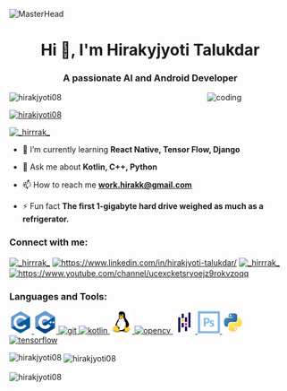 ![MasterHead](https://user-images.githubusercontent.com/74038190/219923809-b86dc415-a0c2-4a38-bc88-ad6cf06395a8.gif)
<h1 align="center">Hi 👋, I'm Hirakyjyoti Talukdar</h1>
<h3 align="center">A passionate AI and Android Developer</h3>
<img align="right" alt="coding" width="150" src="https://user-images.githubusercontent.com/74038190/216644497-1951db19-8f3d-4e44-ac08-8e9d7e0d94a7.gif">

<p align="left"> <img src="https://komarev.com/ghpvc/?username=hirakjyoti08&label=Profile%20views&color=0e75b6&style=flat" alt="hirakjyoti08" /> </p>

<p align="left"> <a href="https://github.com/ryo-ma/github-profile-trophy"><img src="https://github-profile-trophy.vercel.app/?username=hirakjyoti08" alt="hirakjyoti08" /></a> </p>

<p align="left"> <a href="https://twitter.com/_hirrrak_" target="blank"><img src="https://img.shields.io/twitter/follow/_hirrrak_?logo=twitter&style=for-the-badge" alt="_hirrrak_" /></a> </p>

- 🌱 I’m currently learning **React Native, Tensor Flow, Django**

- 💬 Ask me about **Kotlin, C++, Python**

- 📫 How to reach me **work.hirakk@gmail.com**

- ⚡ Fun fact **The first 1-gigabyte hard drive weighed as much as a refrigerator.**

<h3 align="left">Connect with me:</h3>
<p align="left">
<a href="https://twitter.com/_hirrrak_" target="blank"><img align="center" src="https://raw.githubusercontent.com/rahuldkjain/github-profile-readme-generator/master/src/images/icons/Social/twitter.svg" alt="_hirrrak_" height="30" width="40" /></a>
<a href="https://linkedin.com/in/https://www.linkedin.com/in/hirakjyoti-talukdar/" target="blank"><img align="center" src="https://raw.githubusercontent.com/rahuldkjain/github-profile-readme-generator/master/src/images/icons/Social/linked-in-alt.svg" alt="https://www.linkedin.com/in/hirakjyoti-talukdar/" height="30" width="40" /></a>
<a href="https://instagram.com/_hirrrak_" target="blank"><img align="center" src="https://raw.githubusercontent.com/rahuldkjain/github-profile-readme-generator/master/src/images/icons/Social/instagram.svg" alt="_hirrrak_" height="30" width="40" /></a>
<a href="https://www.youtube.com/c/https://www.youtube.com/channel/ucexcketsryoejz9rokvzoqq" target="blank"><img align="center" src="https://raw.githubusercontent.com/rahuldkjain/github-profile-readme-generator/master/src/images/icons/Social/youtube.svg" alt="https://www.youtube.com/channel/ucexcketsryoejz9rokvzoqq" height="30" width="40" /></a>
</p>

<h3 align="left">Languages and Tools:</h3>
<p align="left"> <a href="https://www.cprogramming.com/" target="_blank" rel="noreferrer"> <img src="https://raw.githubusercontent.com/devicons/devicon/master/icons/c/c-original.svg" alt="c" width="40" height="40"/> </a> <a href="https://www.w3schools.com/cpp/" target="_blank" rel="noreferrer"> <img src="https://raw.githubusercontent.com/devicons/devicon/master/icons/cplusplus/cplusplus-original.svg" alt="cplusplus" width="40" height="40"/> </a> <a href="https://git-scm.com/" target="_blank" rel="noreferrer"> <img src="https://www.vectorlogo.zone/logos/git-scm/git-scm-icon.svg" alt="git" width="40" height="40"/> </a> <a href="https://kotlinlang.org" target="_blank" rel="noreferrer"> <img src="https://www.vectorlogo.zone/logos/kotlinlang/kotlinlang-icon.svg" alt="kotlin" width="40" height="40"/> </a> <a href="https://www.linux.org/" target="_blank" rel="noreferrer"> <img src="https://raw.githubusercontent.com/devicons/devicon/master/icons/linux/linux-original.svg" alt="linux" width="40" height="40"/> </a> <a href="https://opencv.org/" target="_blank" rel="noreferrer"> <img src="https://www.vectorlogo.zone/logos/opencv/opencv-icon.svg" alt="opencv" width="40" height="40"/> </a> <a href="https://pandas.pydata.org/" target="_blank" rel="noreferrer"> <img src="https://raw.githubusercontent.com/devicons/devicon/2ae2a900d2f041da66e950e4d48052658d850630/icons/pandas/pandas-original.svg" alt="pandas" width="40" height="40"/> </a> <a href="https://www.photoshop.com/en" target="_blank" rel="noreferrer"> <img src="https://raw.githubusercontent.com/devicons/devicon/master/icons/photoshop/photoshop-line.svg" alt="photoshop" width="40" height="40"/> </a> <a href="https://www.python.org" target="_blank" rel="noreferrer"> <img src="https://raw.githubusercontent.com/devicons/devicon/master/icons/python/python-original.svg" alt="python" width="40" height="40"/> </a> <a href="https://www.tensorflow.org" target="_blank" rel="noreferrer"> <img src="https://www.vectorlogo.zone/logos/tensorflow/tensorflow-icon.svg" alt="tensorflow" width="40" height="40"/> </a> </p>

<p><img align="left" src="https://github-readme-stats.vercel.app/api/top-langs?username=hirakjyoti08&show_icons=true&locale=en&layout=compact" alt="hirakjyoti08" /></p>

<p>&nbsp;<img align="center" src="https://github-readme-stats.vercel.app/api?username=hirakjyoti08&show_icons=true&locale=en" alt="hirakjyoti08" /></p>

<p><img align="center" src="https://github-readme-streak-stats.herokuapp.com/?user=hirakjyoti08&" alt="hirakjyoti08" /></p>

